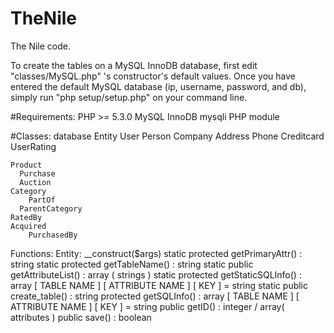 # TheNile
The Nile code.

To create the tables on a MySQL InnoDB database, first edit "classes/MySQL.php" 's constructor's default values.
Once you have entered the default MySQL database (ip, username, password, and db), simply run "php setup/setup.php" on your command line.

#Requirements:
PHP >= 5.3.0
MySQL InnoDB
mysqli PHP module

#Classes:
  database
  Entity
    User
      Person
      Company
    Address
    Phone
    Creditcard
    UserRating

    Product
      Purchase
      Auction
    Category
    	PartOf
      ParentCategory
	RatedBy
	Acquired
		PurchasedBy


Functions:
  Entity:
    __construct($args)
    static protected getPrimaryAttr() : string
    static protected getTableName() : string
    static public getAttributeList() : array ( strings )
    static protected getStaticSQLInfo() : array [ TABLE NAME ] [ ATTRIBUTE NAME ] [ KEY ] = string
    static public create_table() : string
    protected getSQLInfo() : array [ TABLE NAME ] [ ATTRIBUTE NAME ] [ KEY ] = string
    public getID() : integer / array( attributes )
    public save() : boolean
    
